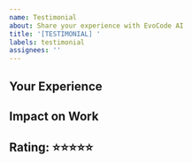 ```yaml
---
name: Testimonial
about: Share your experience with EvoCode AI
title: '[TESTIMONIAL] '
labels: testimonial
assignees: ''
---
```


## Your Experience

## Impact on Work

## Rating: ⭐⭐⭐⭐⭐
